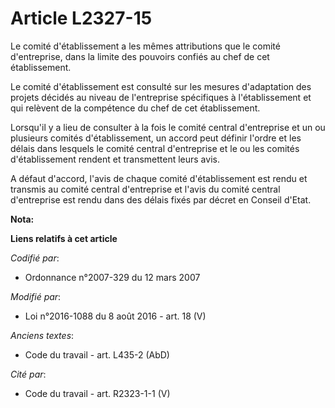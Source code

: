 # Article L2327-15

Le comité d'établissement a les mêmes attributions que le comité d'entreprise, dans la limite des pouvoirs confiés au chef de
cet établissement. 

Le comité d'établissement est consulté sur les mesures d'adaptation des projets décidés au niveau de l'entreprise spécifiques
à l'établissement et qui relèvent de la compétence du chef de cet établissement. 

Lorsqu'il y a lieu de consulter à la fois le comité central d'entreprise et un ou plusieurs comités d'établissement, un
accord peut définir l'ordre et les délais dans lesquels le comité central d'entreprise et le ou les comités d'établissement
rendent et transmettent leurs avis. 

A défaut d'accord, l'avis de chaque comité d'établissement est rendu et transmis au comité central d'entreprise et l'avis du
comité central d'entreprise est rendu dans des délais fixés par décret en Conseil d'Etat.

**Nota:**



**Liens relatifs à cet article**

_Codifié par_:

  - Ordonnance n°2007-329 du 12 mars 2007

_Modifié par_:

  - Loi n°2016-1088 du 8 août 2016 - art. 18 (V)

_Anciens textes_:

  - Code du travail - art. L435-2 (AbD)

_Cité par_:

  - Code du travail - art. R2323-1-1 (V)
